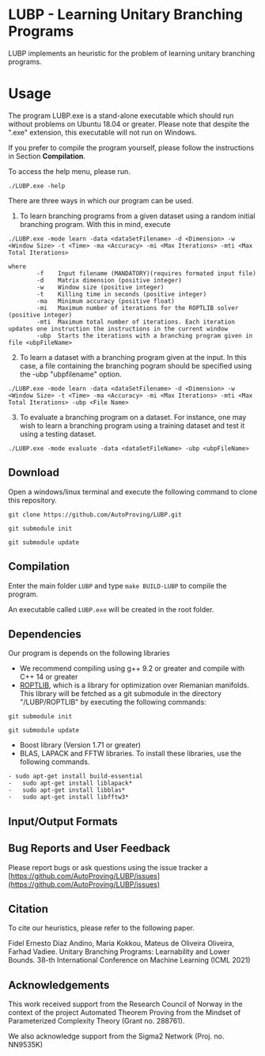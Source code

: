 # LUBP - Learning Unitary Branching Programs

LUBP implements an heuristic for the problem of learning unitary branching programs.

# Usage

The program LUBP.exe is a stand-alone executable which should run without problems on Ubuntu 18.04 or greater.
Please note that despite the ".exe" extension, this executable will not run on Windows.

If you prefer to compile the program yourself, please follow the instructions in Section **Compilation**. 

To access the help menu, please run. 

```
./LUBP.exe -help
```

There are three ways in which our program can be used. 

1) To learn branching programs from a given dataset using a random initial 
branching program. With this in mind, execute

```
./LUBP.exe -mode learn -data <dataSetFilename> -d <Dimension> -w <Window Size> -t <Time> -ma <Accuracy> -mi <Max Iterations> -mti <Max Total Iterations>

where 
        -f    Input filename (MANDATORY)(requires formated input file)
        -d    Matrix dimension (positive integer)
        -w    Window size (positive integer)
        -t    Killing time in seconds (positive integer)
        -ma   Minimum accuracy (positive float)
        -mi   Maximum number of iterations for the ROPTLIB solver (positive integer) 
        -mti  Maximum total number of iterations. Each iteration updates one instruction the instructions in the current window
        -ubp  Starts the iterations with a branching program given in file <ubpFileName>
```

2) To learn a dataset with a branching program given at the input. In this case, a file containing 
the branching pogram should be specified using the -ubp "ubpfilename" option. 

```
./LUBP.exe -mode learn -data <dataSetFilename> -d <Dimension> -w <Window Size> -t <Time> -ma <Accuracy> -mi <Max Iterations> -mti <Max Total Iterations> -ubp <File Name> 

```

3) To evaluate a branching program on a dataset. For instance, one may wish to learn a branching program using a training dataset and test it using a testing dataset. 

```
./LUBP.exe -mode evaluate -data <dataSetFileName> -ubp <ubpFileName>
```

## Download

Open a windows/linux terminal and execute the following command 
to clone this repository. 

```
git clone https://github.com/AutoProving/LUBP.git

git submodule init

git submodule update
```


## Compilation

Enter the main folder `LUBP` and type `make BUILD-LUBP` to compile the program. 

An executable called `LUBP.exe` will be created in the root folder. 

## Dependencies

Our program is depends on the following libraries

- We recommend compiling using g++ 9.2 or greater and compile with C++ 14 or greater
- [ROPTLIB](https://github.com/whuang08/ROPTLIB), which is a library for optimization over Riemanian manifolds. This library will be fetched as a git submodule in the directory "/LUBP/ROPTLIB" by executing the following commands: 
```
git submodule init

git submodule update

```
- Boost library (Version 1.71 or greater)
- BLAS, LAPACK and FFTW libraries. To install these libraries, use the following commands. 

```
- sudo apt-get install build-essential
-	sudo apt-get install liblapack*
-	sudo apt-get install libblas*
-	sudo apt-get install libfftw3*
```



## Input/Output Formats


## Bug Reports and User Feedback

Please report bugs or ask questions using the issue tracker a [https://github.com/AutoProving/LUBP/issues](https://github.com/AutoProving/LUBP/issues)

## Citation

To cite our heuristics, please refer to the following paper.

Fidel Ernesto Díaz Andino, Maria Kokkou, Mateus de Oliveira Oliveira, Farhad Vadiee. Unitary Branching Programs: Learnability and Lower Bounds. 
38-th International Conference on Machine Learning (ICML 2021)

## Acknowledgements 

This work received support from the Research Council of Norway in the context of the project Automated Theorem Proving from the Mindset of 
Parameterized Complexity Theory (Grant no. 288761). 

We also acknowledge support from the Sigma2 Network (Proj. no. NN9535K)

